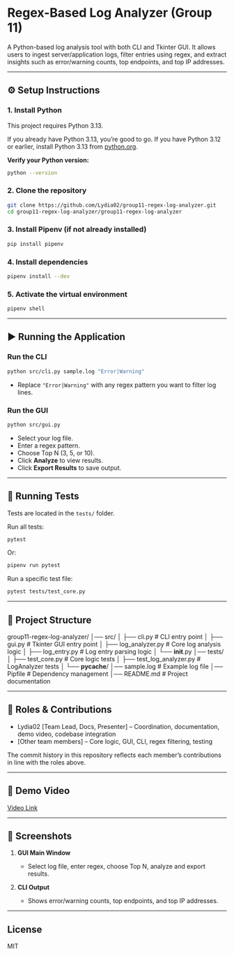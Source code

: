 # Regex-Based Log Analyzer (Group 11)

A Python-based log analysis tool with both CLI and Tkinter GUI.
It allows users to ingest server/application logs, filter entries using regex, and extract insights such as error/warning counts, top endpoints, and top IP addresses.

---

## ⚙️ Setup Instructions

### 1. Install Python
This project requires Python 3.13.

If you already have Python 3.13, you’re good to go.
If you have Python 3.12 or earlier, install Python 3.13 from [python.org](https://www.python.org/downloads/).

**Verify your Python version:**
```bash
python --version
```

### 2. Clone the repository
```bash
git clone https://github.com/Lydia02/group11-regex-log-analyzer.git
cd group11-regex-log-analyzer/group11-regex-log-analyzer
```

### 3. Install Pipenv (if not already installed)
```bash
pip install pipenv
```

### 4. Install dependencies
```bash
pipenv install --dev
```

### 5. Activate the virtual environment
```bash
pipenv shell
```

---

## ▶️ Running the Application

### Run the CLI
```bash
python src/cli.py sample.log "Error|Warning"
```
- Replace `"Error|Warning"` with any regex pattern you want to filter log lines.

### Run the GUI
```bash
python src/gui.py
```
- Select your log file.
- Enter a regex pattern.
- Choose Top N (3, 5, or 10).
- Click **Analyze** to view results.
- Click **Export Results** to save output.

---

## 🧪 Running Tests

Tests are located in the `tests/` folder.

Run all tests:
```bash
pytest
```
Or:
```bash
pipenv run pytest
```
Run a specific test file:
```bash
pytest tests/test_core.py
```

---

## 📂 Project Structure

group11-regex-log-analyzer/
│── src/
│    ├── cli.py               # CLI entry point
│    ├── gui.py               # Tkinter GUI entry point
│    ├── log_analyzer.py      # Core log analysis logic
│    ├── log_entry.py         # Log entry parsing logic
│    └── __init__.py
│── tests/
│    ├── test_core.py         # Core logic tests
│    ├── test_log_analyzer.py # LogAnalyzer tests
│    └── __pycache__/
│── sample.log                # Example log file
│── Pipfile                   # Dependency management
│── README.md                 # Project documentation

---

## 👥 Roles & Contributions

- Lydia02 [Team Lead, Docs, Presenter] – Coordination, documentation, demo video, codebase integration
- [Other team members] – Core logic, GUI, CLI, regex filtering, testing

The commit history in this repository reflects each member’s contributions in line with the roles above.

---

## 🎥 Demo Video

[Video Link](https://drive.google.com/file/d/1TrGF6V11kVkxg1gSw6mR4GmM5a0_0y6H/view?usp=sharing)

---

## 📸 Screenshots

1. **GUI Main Window**
   - Select log file, enter regex, choose Top N, analyze and export results.

2. **CLI Output**
   - Shows error/warning counts, top endpoints, and top IP addresses.

---

## License

MIT
